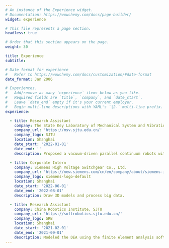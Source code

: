 ```yaml
---
# An instance of the Experience widget.
# Documentation: https://wowchemy.com/docs/page-builder/
widget: experience

# This file represents a page section.
headless: true

# Order that this section appears on the page.
weight: 30

title: Experience
subtitle:

# Date format for experience
#   Refer to https://wowchemy.com/docs/customization/#date-format
date_format: Jan 2006

# Experiences.
#   Add/remove as many `experience` items below as you like.
#   Required fields are `title`, `company`, and `date_start`.
#   Leave `date_end` empty if it's your current employer.
#   Begin multi-line descriptions with YAML's `|2-` multi-line prefix.
experience:

  - title: Research Assistant 
    company: The State Key Laboratory of Mechanical System and Vibration, SJTU
    company_url: 'https://msv.sjtu.edu.cn/'
    company_logo: SJTU
    location: Shanghai
    date_start: '2022-01-01'
    date_end: ''
    description: Proposed a vacuum-driven parallel continuum robots with self-sensing origami linkages and an analytical sensing model that maps the actuator torsion angle and length using the geometry of Kresling origami.

  - title: Corporate Intern
    company: Siemens High Voltage Switchgear Co., Ltd.
    company_url: 'https://new.siemens.com/cn/en/company/about/siemens-in-china.html'
    company_logo: siemens-logo-default
    location: Shanghai
    date_start: '2022-06-01'
    date_end: '2022-08-01'
    description: Draw 3D models and process big data.

  - title: Research Assistant 
    company: China Robotics Institute, SJTU
    company_url: 'https://softrobotics.sjtu.edu.cn/'
    company_logo: SRB
    location: Shanghai
    date_start: '2021-02-01'
    date_end: '2021-09-01'
    description: Modeled the DEA using the finite element analysis software Abaqus, and optimized the shape of DEA through parameter optimization.
---
```


